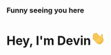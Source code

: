 <h3>Funny seeing you here</h3>
<h1>Hey, I'm Devin<img src="https://github.com/daddyjokes/daddyjokes/blob/main/hi.gif" height="32" /></h1>

<!--
**daddyjokes/daddyjokes** is a ✨ _special_ ✨ repository because its `README.md` (this file) appears on your GitHub profile.

Here are some ideas to get you started:

- 🔭 I’m currently working on ...
- 🌱 I’m currently learning ...
- 👯 I’m looking to collaborate on ...
- 🤔 I’m looking for help with ...
- 💬 Ask me about ...
- 📫 How to reach me: ...
- 😄 Pronouns: ...
- ⚡ Fun fact: ...
-->
